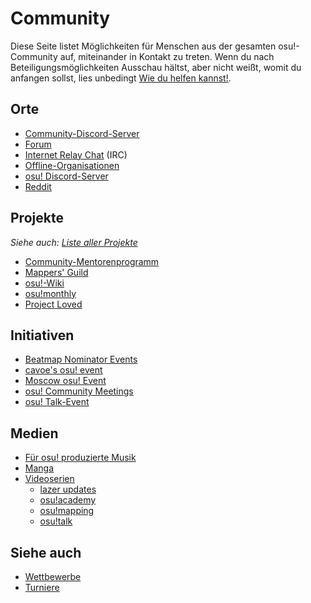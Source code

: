 # Community

Diese Seite listet Möglichkeiten für Menschen aus der gesamten osu!-Community auf, miteinander in Kontakt zu treten. Wenn du nach Beteiligungsmöglichkeiten Ausschau hältst, aber nicht weißt, womit du anfangen sollst, lies unbedingt [Wie du helfen kannst!](/wiki/Community/How_you_can_help!).

## Orte

- [Community-Discord-Server](/wiki/Community/Discord_servers)
- [Forum](/wiki/Community/Forum)
- [Internet Relay Chat](/wiki/Community/Internet_Relay_Chat) (IRC)
- [Offline-Organisationen](/wiki/Community/Organisations)
- [osu! Discord-Server](/wiki/Community/Discord_servers#offiziell)
- [Reddit](/wiki/Community/Reddit)

## Projekte

*Siehe auch: [Liste aller Projekte](/wiki/Community/Projects)*

- [Community-Mentorenprogramm](/wiki/Community/Community_Mentorship_Program)
- [Mappers' Guild](/wiki/Community/Mappers_Guild)
- [osu!-Wiki](/wiki/osu!_wiki)
- [osu!monthly](/wiki/Community/osu!monthly)
- [Project Loved](/wiki/Community/Project_Loved)

## Initiativen

- [Beatmap Nominator Events](/wiki/Community/Beatmap_Nominator_events)
- [cavoe's osu! event](/wiki/Community/cavoe's_osu!_event)
- [Moscow osu! Event](/wiki/Community/Moscow_osu!_Event)
- [osu! Community Meetings](/wiki/Community/osu!_community_meetings)
- [osu! Talk-Event](/wiki/Community/osu!_Talk_Event)

## Medien

- [Für osu! produzierte Musik](/wiki/Community/Bespoke_music)
- [Manga](/wiki/Community/Manga)
- [Videoserien](/wiki/Community/Video_series)
  - [lazer updates](/wiki/Community/Video_series/lazer_updates)
  - [osu!academy](/wiki/Community/Video_series/osu!academy)
  - [osu!mapping](/wiki/Community/Video_series/osu!mapping)
  - [osu!talk](/wiki/Community/Video_series/osu!talk)

## Siehe auch

- [Wettbewerbe](/wiki/Contests)
- [Turniere](/wiki/Tournaments)
